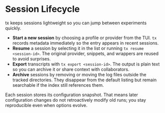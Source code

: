 # Session Lifecycle

tx keeps sessions lightweight so you can jump between experiments quickly.

- **Start a new session** by choosing a profile or provider from the TUI. `tx` records metadata immediately so the entry appears in recent sessions.
- **Resume** a session by selecting it in the list or running `tx resume <session-id>`. The original provider, snippets, and wrappers are reused to avoid surprises.
- **Export** transcripts with `tx export <session-id>`. The output is plain text so you can archive it or share context with collaborators.
- **Archive** sessions by removing or moving the log files outside the tracked directories. They disappear from the default listing but remain searchable if the index still references them.

Each session stores its configuration snapshot. That means later configuration changes do not retroactively modify old runs; you stay reproducible even when options evolve.
